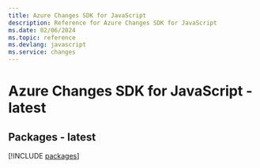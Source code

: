 ```yaml
---
title: Azure Changes SDK for JavaScript
description: Reference for Azure Changes SDK for JavaScript
ms.date: 02/06/2024
ms.topic: reference
ms.devlang: javascript
ms.service: changes
---
```

# Azure Changes SDK for JavaScript - latest
## Packages - latest
[!INCLUDE [packages](changes-index.md)]
